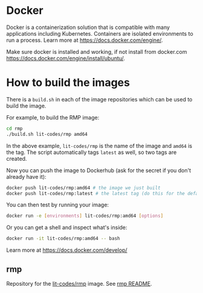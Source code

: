 # Docker

Docker is a containerization solution that is compatible with many applications
including Kubernetes. Containers are isolated environments to run a process.
Learn more at https://docs.docker.com/engine/.

Make sure docker is installed and working, if not install from docker.com
https://docs.docker.com/engine/install/ubuntu/.

# How to build the images

There is a `build.sh` in each of the image repositories which can be used to build the image.

For example, to build the RMP image:

```bash
cd rmp
./build.sh lit-codes/rmp amd64
```

In the above example, `lit-codes/rmp` is the name of the image and `amd64` is
the tag. The script automatically tags `latest` as well, so two tags are
created.

Now you can push the image to Dockerhub (ask for the secret if you don't
already have it):

```bash
docker push lit-codes/rmp:amd64 # the image we just built
docker push lit-codes/rmp:latest # the latest tag (do this for the default tags only)
```

You can then test by running your image:

```bash
docker run -e [environments] lit-codes/rmp:amd64 [options]
```

Or you can get a shell and inspect what's inside:

```bash
docker run -it lit-codes/rmp:amd64 -- bash
```

Learn more at https://docs.docker.com/develop/

## rmp

Repository for the
[lit-codes/rmp](https://hub.docker.com/repository/docker/litcodes/rmp) image.
See [rmp README]( rmp/README.md ).
